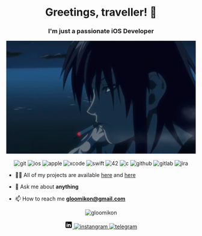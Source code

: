 <h1 align="center">Greetings, traveller! 🧌 </h1>
<h3 align="center">I'm just a passionate iOS Developer  </h3>

<p align="center">
<img src="https://github.com/gloomikon/gloomikon/blob/master/gifs/revy-smoking.gif" alt="revy" height="300">
</p>

<p align="center">
  <img src="https://github.com/simple-icons/simple-icons/blob/develop/icons/git.svg" alt="git" width="20" height="20"/> 
  <img src="https://github.com/simple-icons/simple-icons/blob/develop/icons/ios.svg" alt="ios" width="20" height="20"/> 
  <img src="https://github.com/simple-icons/simple-icons/blob/develop/icons/apple.svg" alt="apple" width="20" height="20"/> 
  <img src="https://github.com/simple-icons/simple-icons/blob/develop/icons/xcode.svg" alt="xcode" width="20" height="20"/> 
  <img src="https://github.com/simple-icons/simple-icons/blob/develop/icons/swift.svg" alt="swift" width="20" height="20"/> 
  <img src="https://github.com/simple-icons/simple-icons/blob/develop/icons/42.svg" alt="42" width="20" height="20"/>
  <img src="https://github.com/simple-icons/simple-icons/blob/develop/icons/c.svg" alt="c" width="20" height="20"/>
  <img src="https://github.com/simple-icons/simple-icons/blob/develop/icons/github.svg" alt="github" width="20" height="20"/>
  <img src="https://github.com/simple-icons/simple-icons/blob/develop/icons/gitlab.svg" alt="gitlab" width="20" height="20"/>
  <img src="https://github.com/simple-icons/simple-icons/blob/develop/icons/jira.svg" alt="jira" width="20" height="20"/>
</p>

- 👨‍💻 All of my projects are available  [here](https://github.com/gloomikon?tab=repositories) and [here](https://github.com/orgs/KOMA-Inc/repositories)

- 💬 Ask me about **anything**

- 📫 How to reach me **gloomikon@gmail.com**

<p align="center"> 
  <img src="https://github-readme-stats.vercel.app/api?username=gloomikon&show_icons=true" alt="gloomikon" />
</p>

<p align="center">
  <a href="https://www.linkedin.com/in/gloomikon/" target="blank">
    <img src="https://github.com/simple-icons/simple-icons/blob/develop/icons/linkedin.svg" alt="linkedin" width="20" height="20"/>
  </a>
  <a href="https://www.instagram.com/nikolay.zhurba/" target="blank">
    <img src="https://github.com/simple-icons/simple-icons/blob/develop/icons/instagram.svg" alt="instangram" width="20" height="20"/>
  </a>
 <a href="https://t.me/gloomikon" target="blank">
   <img src="https://github.com/simple-icons/simple-icons/blob/develop/icons/telegram.svg" alt="telegram" width="20" height="20"/>
  </a>
</p>
